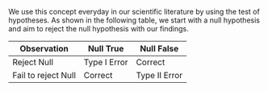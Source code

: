 We use this concept everyday in our scientific literature by using the test of hypotheses. As shown in the following table, we start with a null hypothesis and aim to reject the null hypothesis with our findings. 

| Observation | Null True       |   Null False     |
|-------------|-----------      |------------------|
| Reject Null         | Type I Error    | Correct        |
| Fail to reject Null | Correct | Type II Error    |